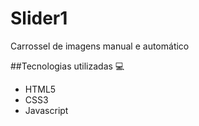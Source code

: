# Slider1

Carrossel de imagens manual e automático

##Tecnologias utilizadas 💻

<ul>
  <li>HTML5</li>
  <li>CSS3</li>
  <li>Javascript</li>
</ul>
